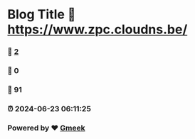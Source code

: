 # Blog Title :link: https://www.zpc.cloudns.be/
### :page_facing_up: [2](https://zpc2024c.github.io/tag.html) 
### :speech_balloon: 0 
### :hibiscus: 91 
### :alarm_clock: 2024-06-23 06:11:25 
### Powered by :heart: [Gmeek](https://github.com/Meekdai/Gmeek)
